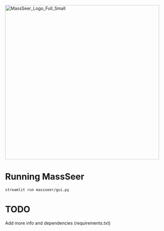 <img src="https://github.com/Roestlab/massseer/assets/32938975/0def9673-d1ec-43ba-97dc-10208c8911de" alt="MassSeer_Logo_Full_Small" width="500" />


# Running MassSeer

```
streamlit run massseer/gui.py
```

# TODO

Add more info and dependencies (requirements.txt)
